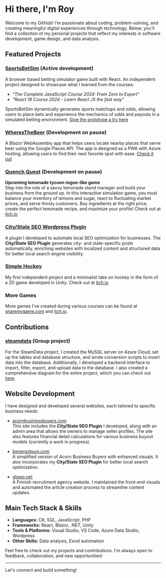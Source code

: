 # Hi there, I'm Roy

Welcome to my GitHub! I'm passionate about coding, problem-solving, and creating meaningful digital experiences through technology. Below, you'll find a collection of my personal projects that reflect my interests in software development, game design, and data analysis.

## Featured Projects

### [SportsBetSim](https://github.com/drtinkle/SportsBetSim) (Active development)

A browser based betting simulator game built with React. An independent project designed to showcase what I learned from the courses:
- *"The Complete JavaScript Course 2024: From Zero to Expert"* 
- *"React 18 Course 2024 - Learn React JS the fast way"*
  
SportsBetSim dynamically generates sports matchups and odds, allowing users to place bets and experience the mechanics of odds and payouts in a simulated betting environment. 
[Give the prototype a try here](https://sportsbetsim-front.onrender.com/)

### [WheresTheBeer](https://github.com/drtinkle/WheresTheBeer) (Development on pause)
A Blazor WebAssembly app that helps users locate nearby places that serve beer using the Google Places API. The app is designed as a PWA with Azure hosting, allowing users to find their next favorite spot with ease.
[Check it out](https://wheresthebeer.azurewebsites.net/)

### [Quench Quest](https://github.com/drtinkle/QuenchQuest) (Development on pause)
**Upcoming lemonade tycoon rogue-like game**  
Step into the role of a savvy lemonade stand manager and build your business from the ground up. In this interactive simulation game, you must balance your inventory of lemons and sugar, react to fluctuating market prices, and serve thirsty customers. Buy ingredients at the right price, create the perfect lemonade recipe, and maximize your profits!
Check out at [itch.io](https://drtinkle.itch.io/quenchquest/)

### [City/State SEO Wordpress Plugin](https://github.com/drtinkle/CityStateSEO)
A plugin I developed to automate local SEO optimization for businesses. The **City/State SEO Plugin** generates city- and state-specific posts automatically, enriching websites with localized content and structured data for better local search engine visibility. 

### [Simple Hockey](https://github.com/drtinkle/SimpleHockey)
My first independent project and a minimalist take on hockey in the form of a 2D game developed in Unity.
Check out at [itch.io](https://drtinkle.itch.io/simple-hockey/)

### More Games
More games I've created during various courses can be found at [sharemygame.com](https://sharemygame.com/@DrTinkle) and [itch.io](https://drtinkle.itch.io/).

## Contributions

### [steamdata](https://github.com/mmononen/steamdata) (Group project)
For the SteamData project, I created the MySQL server on Azure Cloud, set up the tables and database structure, and wrote conversion scripts to insert data into the database. Additionally, I developed a backend interface to import, filter, export, and upload data to the database. I also created a comprehensive diagram for the entire project, which you can check out [here](https://mmononen.github.io/steamdata/).

## Website Development

I have designed and developed several websites, each tailored to specific business needs:

- [acornbusinessbuyers.com](https://acornbusinessbuyers.com)  
  This site includes the **City/State SEO Plugin** I developed, along with an admin area that allows the owners to manage seller profiles. The site also features financial detail calculations for various business buyout models (currently a work in progress).

- [benergybuys.com](https://benergybuys.com)  
  A simplified version of Acorn Business Buyers with enhanced visuals. It also incorporates my **City/State SEO Plugin** for better local search optimization.

- [glowo.net](https://glowo.net)  
  A Finnish recruitment agency website. I maintained the front-end visuals and automated the article creation process to streamline content updates.


## Main Tech Stack & Skills
- **Languages:** C#, SQL, JavaScript, PHP
- **Frameworks:** React, Blazor, .NET, Unity
- **Tools & Platforms:** Visual Studio, VS Code, Azure Data Studio, Wordpress
- **Other Skills:** Data analysis, Excel automation

Feel free to check out my projects and contributions. I'm always open to feedback, collaboration, and new opportunities!

---

Let's connect and build something!
